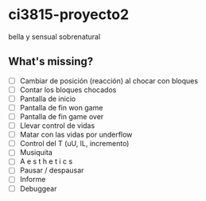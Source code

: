 # ci3815-proyecto2
bella y sensual sobrenatural

## What's missing?
- [ ] Cambiar de posición (reacción) al chocar con bloques
- [ ] Contar los bloques chocados
- [ ] Pantalla de inicio
- [ ] Pantalla de fin won game
- [ ] Pantalla de fin game over
- [ ] Llevar control de vidas
- [ ] Matar con las vidas por underflow
- [ ] Control del T (uU, lL, incremento)
- [ ] Musiquita
- [ ] A e s t h e t i c s
- [ ] Pausar / despausar
- [ ] Informe
- [ ] Debuggear